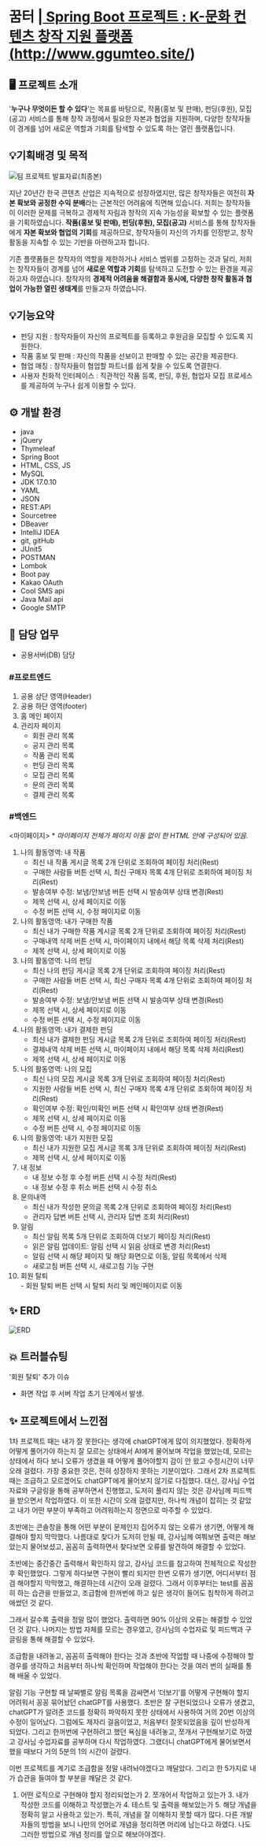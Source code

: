# 꿈터 |<a href="http://www.ggumteo.site/"> Spring Boot 프로젝트 : K-문화 컨텐츠 창작 지원 플랫폼(http://www.ggumteo.site/)</a>

## 🖥️ 프로젝트 소개

'**누구나 무엇이든 할 수 있다**'는 목표를 바탕으로, 작품(홍보 및 판매), 펀딩(후원), 모집(공고) 서비스를 통해 창작 과정에서 필요한 자본과 협업을 지원하며, 다양한 창작자들이 경계를 넘어 새로운 역할과 기회를 탐색할 수 있도록 하는 열린 플랫폼입니다.

## 💡기획배경 및 목적

![팀 프로젝트 발표자료(최종본)](https://github.com/user-attachments/assets/2661f5dc-5b09-431b-ace8-f725fbb7ccb3)

지난 20년간 한국 콘텐츠 산업은 지속적으로 성장하였지만, 많은 창작자들은 여전히 **자본 확보와 공정한 수익 분배**라는 근본적인 어려움에 직면해 있습니다. 저희는 창작자들이 이러한 문제를 극복하고 경제적 자림과 창작의 지속 가능성을 확보할 수 있는 플랫폼을 기획하였습니다. **작품(홍보 및 판매), 펀딩(후원), 모집(공고)** 서비스를 통해 창작자들에게 **자본 확보와 협업의 기회**를 제공하므로, 창작자들이 자신의 가치를 인정받고, 창작활동을 지속할 수 있는 기반을 마련하고자 합니다.

기존 플랫폼들은 창작자의 역할을 제한하거나 서비스 범위를 고정하는 것과 달리, 저희는 창작자들이 경계를 넘어 **새로운 역할과 기회**를 탐색하고 도전할 수 있는 환경을 제공하고자 하였습니다. 창작자의 **경제적 어려움을 해결함과 동시에, 다양한 창작 활동과 협업이 가능한 열린 생태계**를 만들고자 하였습니다.

## 💡기능요약

-   펀딩 지원 : 창작자들이 자신의 프로젝트를 등록하고 후원금을 모집할 수 있도록 지원한다.
-   작품 홍보 및 판매 : 자신의 작품을 선보이고 판매할 수 있는 공간을 제공한다.
-   협업 매칭 : 창작자들이 협업할 파트너를 쉽게 찾을 수 있도록 연결한다.
-   사용자 친화적 인터페이스 : 직관적인 작품 등록, 펀딩, 후원, 협업자 모집 프로세스를 제공하여 누구나 쉽게 이용할 수 있다.

## ⚙️ 개발 환경

-   java
-   jQuery
-   Thymeleaf
-   Spring Boot
-   HTML, CSS, JS
-   MySQL
-   JDK 17.0.10
-   YAML
-   JSON
-   REST:API
-   Sourcetree
-   DBeaver
-   IntelliJ IDEA
-   git, gitHub
-   JUnit5
-   POSTMAN
-   Lombok
-   Boot pay
-   Kakao OAuth
-   Cool SMS api
-   Java Mail api
-   Google SMTP

## 📌 담당 업무

-   공용서버(DB) 담당

### #프로트엔드

1.  공용 상단 영역(Header)
3.  공용 하단 영역(footer) <br>
4.  홈 메인 페이지 <br>
5.  관리자 페이지 <br>
    - 회원 관리 목록
    - 공지 관리 목록
    - 작품 관리 목록
    - 펀딩 관리 목록
    - 모집 관리 목록
    - 문의 관리 목록
    - 결제 관리 목록

### #백엔드 

<마이페이지> \* _마이페이지 전체가 페이지 이동 없이 한 HTML 안에 구성되어 있음._

1.  나의 활동영역: 내 작품 <br>
    - 최신 내 작품 게시글 목록 2개 단위로 조회하여 페이징 처리(Rest)
    - 구매한 사람들 버튼 선택 시, 최신 구매자 목록 4개 단위로 조회하여 페이징 처리(Rest)
    - 발송여부 수정: 보냄/안보냄 버튼 선택 시 발송여부 상태 변경(Rest)
    - 제목 선택 시, 상세 페이지로 이동
    - 수정 버튼 선택 시, 수정 페이지로 이동
2.  나의 활동영역: 내가 구매한 작품 <br>
    - 최신 내가 구매한 작품 게시글 목록 2개 단위로 조회하여 페이징 처리(Rest)
    - 구매내역 삭제 버튼 선택 시, 마이페이지 내에서 해당 목록 삭제 처리(Rest)
    - 제목 선택 시, 상세 페이지로 이동
3.  나의 활동영역: 나의 펀딩 <br>
    - 최신 나의 펀딩 게시글 목록 2개 단위로 조회하여 페이징 처리(Rest)
    - 구매한 사람들 버튼 선택 시, 최신 구매자 목록 4개 단위로 조회하여 페이징 처리(Rest)
    - 발송여부 수정: 보냄/안보냄 버튼 선택 시 발송여부 상태 변경(Rest)
    - 제목 선택 시, 상세 페이지로 이동
    - 수정 버튼 선택 시, 수정 페이지로 이동
4.  나의 활동영역: 내가 결제한 펀딩 <br>
    - 최신 내가 결제한 펀딩 게시글 목록 2개 단위로 조회하여 페이징 처리(Rest)
    - 결제내역 삭제 버튼 선택 시, 마이페이지 내에서 해당 목록 삭제 처리(Rest)
    - 제목 선택 시, 상세 페이지로 이동
5.  나의 활동영역: 나의 모집 <br>
    - 최신 나의 모집 게시글 목록 3개 단위로 조회하여 페이징 처리(Rest)
    - 지원한 사람들 버튼 선택 시, 최신 구매자 목록 4개 단위로 조회하여 페이징 처리(Rest)
    - 확인여부 수정: 확인/미확인 버튼 선택 시 확인여부 상태 변경(Rest)
    - 제목 선택 시, 상세 페이지로 이동
    - 수정 버튼 선택 시, 수정 페이지로 이동
6.  나의 활동영역: 내가 지원한 모집 <br>
    - 최신 내가 지원한 모집 게시글 목록 3개 단위로 조회하여 페이징 처리(Rest)
    - 제목 선택 시, 상세 페이지로 이동
7.  내 정보 <br>
    - 내 정보 수정 후 수정 버튼 선택 시 수정 처리(Rest)
    - 내 정보 수정 후 취소 버튼 선택 시 수정 취소
8.  문의내역 <br>
    - 최신 내가 작성한 문의글 목록 2개 단위로 조회하여 페이징 처리(Rest)
    - 관리자 답변 버튼 선택 시, 관리자 답변 조회 처리(Rest)
9.  알림 <br>
    - 최신 알림 목록 5개 단위로 조회하여 더보기 페이징 처리(Rest)
    - 읽은 알림 업데이트: 알림 선택 시 읽음 상태로 변경 처리(Rest)
    - 알림 선택 시 해당 페이지 및 해당 화면으로 이동, 알림 목록에서 삭제
    - 새로고침 버튼 선택 시, 새로고침 기능 구현
10.  회원 탈퇴 <br>
    - 회원 탈퇴 버튼 선택 시 탈퇴 처리 및 메인페이지로 이동

## ✨ ERD

![ERD](https://github.com/user-attachments/assets/f588292d-62c7-466a-8d18-ae6a1e660a4a)

## 💥 트러블슈팅
'회원 탈퇴' 추가 이슈
- 화면 작업 후 서버 작업 초기 단계에서 발생.

## ✨ 프로젝트에서 느낀점

1차 프로젝트 때는 내가 잘 못한다는 생각에 chatGPT에게 많이 의지했었다. 정확하게 어떻게 풀어가야 하는지 잘 모르는 상태에서 AI에게 물어보며 작업을 했었는데, 모르는 상태에서 하다 보니 오류가 생겼을 때 어떻게 풀어야할지 감이 안 왔고 수정시간이 너무 오래 걸렸다. 가장 중요한 것은, 전혀 성장하지 못하는 기분이었다. 그래서 2차 프로젝트 때는 조급하고 모르겠어도 chatGPT에게 물어보지 않기로 다짐했다. 대신, 강사님 수업자료와 구글링을 통해 공부하면서 진행했고, 도저히 풀리지 않는 것은 강사님께 피드백을 받으면서 작업하였다. 이 또한 시간이 오래 걸렸지만, 하나씩 개념이 잡히는 것 같았고 내가 어떤 부분이 부족하고 어려워하는지 정면으로 마주할 수 있었다. 

초반에는 콘솔창을 통해 어떤 부분이 문제인지 집어주지 않는 오류가 생기면, 어떻게 해결해야 할지 막막했다. 나름대로 찾다가 도저히 안될 때, 강사님께 여쭤보면 출력은 해보았는지 물어보셨고, 꼼꼼히 출력하면서 찾다보면 오류를 발견하여 해결할 수 있었다. 

초반에는 중간중간 출력해서 확인하지 않고, 강사님 코드를 참고하여 전체적으로 작성한 후 확인했었다. 그렇게 하다보면 구현이 빨리 되지만 한번 오류가 생기면, 어디서부터 점검 해야할지 막막했고, 해결하는데 시간이 오래 걸렸다. 그래서 이후부터는 test를 꼼꼼히 하는 습관을 만들었고, 조급함에 한꺼번에 하고 싶은 생각이 들어도 침착하게 하려고 애썼던 것 같다.

그래서 갈수록 출력을 정말 많이 했었다. 출력하면 90% 이상의 오류는 해결할 수 있었던 것 같다. 나머지는 방법 자체를 모르는 경우였고, 강사님의 수업자료 및 피드백과 구글링을 통해 해결할 수 있었다. 

조급함을 내려놓고, 꼼꼼히 출력해야 한다는 것과 초반에 작업할 때 나중에 수정해야 할 경우를 생각하고 처음부터 하나씩 확인하며 작업해야 한다는 것을 여러 번의 실패를 통해 배울 수 있었다. 

알림 기능 구현할 때 날짜별로 알림 목록을 감싸면서 ‘더보기’를 어떻게 구현해야 할지 어려워서 꽁꽁 묶어놨던 chatGPT를 사용했다. 초반은 잘 구현되었으나 오류가 생겼고, chatGPT가 알려준 코드를 정확히 파악하지 못한 상태에서 사용하여 거의 20번 이상의 수정이 일어났다. 그럼에도 제자리 걸음이었고, 처음부터 잘못되었음을 깊이 반성하게 되었다. 그리고 한꺼번에 구현하려고 했던 욕심을 내려놓고, 쪼개서 구현해보기로 하였고 강사님 수업자료를 공부하며 다시 작업하였다. 그랬더니 chatGPT에게 물어보면서 했을 때보다 거의 5분의 1의 시간이 걸렸다. 

이번 프로젝트를 계기로 조급함을 정말 내려놔야겠다고 깨달았다. 그리고 한 5가지로 내가 습관을 들여야 할 부분을 깨달은 것 같다. 
1. 어떤 로직으로 구현해야 할지 정리되었는가 2. 쪼개어서 작업하고 있는가 3. 내가 작성한 코드를 이해하고 작성했는가 4. 테스트 및 출력을 해보았는가 5. 해당 개념을 정확히 알고 사용하고 있는가.
특히, 개념을 잘 이해하지 못할 때가 많다. 다른 개발자들의 방법을 보니 나만의 언어로 개념을 정리하면 머리에 남는다고 하였다. 나도 그러한 방법으로 개념 정리를 앞으로 해보아야겠다.

